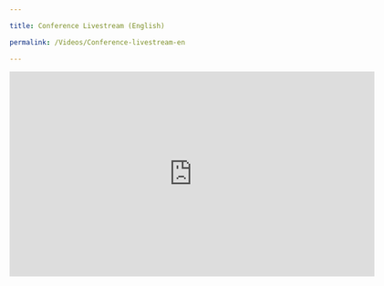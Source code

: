 ```yaml
---

title: Conference Livestream (English)

permalink: /Videos/Conference-livestream-en

---
```

<div>
<iframe src="https://player.vimeo.com/video/686207474?h=d17832651a&title=0&byline=0&portrait=0" width="640" height="360" frameborder="0" allow="autoplay; fullscreen; picture-in-picture" allowfullscreen></iframe>
</div>
